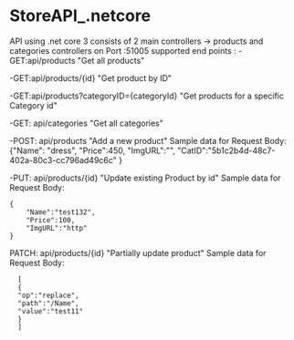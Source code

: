 # StoreAPI_.netcore
API using .net core 3 
consists of 2 main controllers -> products and categories controllers 
on Port :51005
supported end points :
-GET:api/products "Get all products"

-GET:api/products/{id} "Get product by ID"

-GET:api/products?categoryID={categoryId} "Get products for a specific Category id"

-GET: api/categories "Get all categories"

-POST: api/products "Add a new product"
    Sample data for Request Body:
    {"Name": "dress",
    "Price":450,
    "ImgURL":"",
    "CatID":"5b1c2b4d-48c7-402a-80c3-cc796ad49c6c"
    }
    
-PUT: api/products/{id} "Update existing Product by id"
    Sample data for Request Body:

    {
        "Name":"test132",
        "Price":100,
        "ImgURL":"http"
    }
PATCH: api/products/{id} "Partially update product"
          Sample data for Request Body:

      [
      {
      "op":"replace",
      "path":"/Name",
      "value":"test11"
      }
      ]


 
